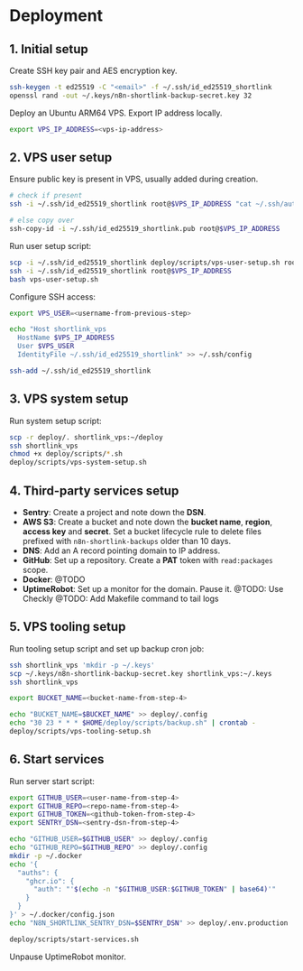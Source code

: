 # Deployment

## 1. Initial setup

Create SSH key pair and AES encryption key.

```sh
ssh-keygen -t ed25519 -C "<email>" -f ~/.ssh/id_ed25519_shortlink
openssl rand -out ~/.keys/n8n-shortlink-backup-secret.key 32
```

Deploy an Ubuntu ARM64 VPS. Export IP address locally.

```sh
export VPS_IP_ADDRESS=<vps-ip-address>
```

## 2. VPS user setup

Ensure public key is present in VPS, usually added during creation.

```sh
# check if present
ssh -i ~/.ssh/id_ed25519_shortlink root@$VPS_IP_ADDRESS "cat ~/.ssh/authorized_keys"

# else copy over
ssh-copy-id -i ~/.ssh/id_ed25519_shortlink.pub root@$VPS_IP_ADDRESS
```

Run user setup script:

```sh
scp -i ~/.ssh/id_ed25519_shortlink deploy/scripts/vps-user-setup.sh root@$VPS_IP_ADDRESS:/root
ssh -i ~/.ssh/id_ed25519_shortlink root@$VPS_IP_ADDRESS
bash vps-user-setup.sh
```

Configure SSH access:

```sh
export VPS_USER=<username-from-previous-step>

echo "Host shortlink_vps
  HostName $VPS_IP_ADDRESS
  User $VPS_USER
  IdentityFile ~/.ssh/id_ed25519_shortlink" >> ~/.ssh/config

ssh-add ~/.ssh/id_ed25519_shortlink
```

## 3. VPS system setup

Run system setup script:

```sh
scp -r deploy/. shortlink_vps:~/deploy
ssh shortlink_vps
chmod +x deploy/scripts/*.sh
deploy/scripts/vps-system-setup.sh
```

## 4. Third-party services setup

- **Sentry**: Create a project and note down the **DSN**.
- **AWS S3**: Create a bucket and note down the **bucket name**, **region**, **access key** and **secret**. Set a bucket lifecycle rule to delete files prefixed with `n8n-shortlink-backups` older than 10 days.
- **DNS**: Add an A record pointing domain to IP address.
- **GitHub**: Set up a repository. Create a **PAT** token with `read:packages` scope.
- **Docker**: @TODO
- **UptimeRobot**: Set up a monitor for the domain. Pause it. @TODO: Use Checkly
@TODO: Add Makefile command to tail logs

## 5. VPS tooling setup

Run tooling setup script and set up backup cron job:

```sh
ssh shortlink_vps 'mkdir -p ~/.keys'
scp ~/.keys/n8n-shortlink-backup-secret.key shortlink_vps:~/.keys
ssh shortlink_vps

export BUCKET_NAME=<bucket-name-from-step-4>

echo "BUCKET_NAME=$BUCKET_NAME" >> deploy/.config
echo "30 23 * * * $HOME/deploy/scripts/backup.sh" | crontab -
deploy/scripts/vps-tooling-setup.sh
```

## 6. Start services

Run server start script:

```sh
export GITHUB_USER=<user-name-from-step-4>
export GITHUB_REPO=<repo-name-from-step-4>
export GITHUB_TOKEN=<github-token-from-step-4>
export SENTRY_DSN=<sentry-dsn-from-step-4>

echo "GITHUB_USER=$GITHUB_USER" >> deploy/.config
echo "GITHUB_REPO=$GITHUB_REPO" >> deploy/.config
mkdir -p ~/.docker
echo '{
  "auths": {
    "ghcr.io": {
      "auth": "'$(echo -n "$GITHUB_USER:$GITHUB_TOKEN" | base64)'"
    }
  }
}' > ~/.docker/config.json
echo "N8N_SHORTLINK_SENTRY_DSN=$SENTRY_DSN" >> deploy/.env.production

deploy/scripts/start-services.sh
```

Unpause UptimeRobot monitor.
